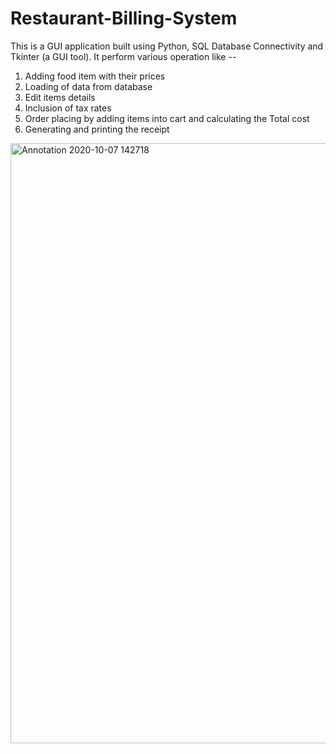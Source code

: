 # Restaurant-Billing-System
This is a GUI application built using Python, SQL Database Connectivity and Tkinter (a GUI tool). It perform various operation like --
1. Adding food item with their prices 
2. Loading of data from database 
3. Edit items details 
4. Inclusion of tax rates 
5. Order placing by adding items into cart and calculating the Total cost 
6. Generating and printing the receipt
<img width="960" alt="Annotation 2020-10-07 142718" src="https://user-images.githubusercontent.com/72272054/95458320-9df53c00-098f-11eb-944c-84b7466f3188.png">
